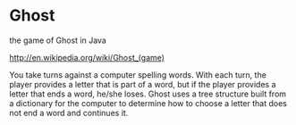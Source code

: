Ghost
=====

the game of Ghost in Java

http://en.wikipedia.org/wiki/Ghost_(game)

You take turns against a computer spelling words. With each turn, the player provides a letter that is part of a word, but if the player provides a letter that ends a word, he/she loses. Ghost uses a tree structure built from a dictionary for the computer to determine how to choose a letter that does not end a word and continues it.
